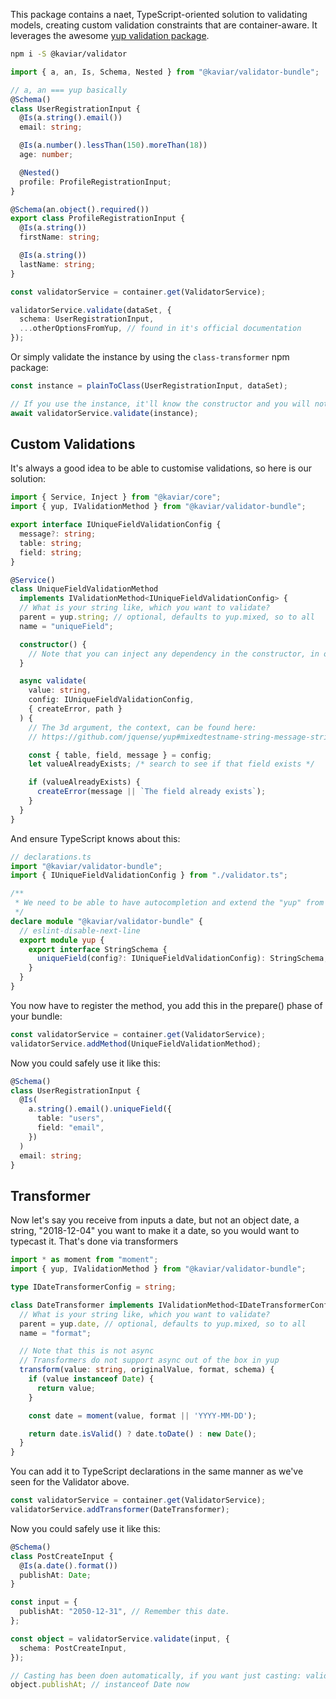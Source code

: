 This package contains a naet, TypeScript-oriented solution to validating models, creating custom validation constraints that are container-aware. It leverages the awesome [yup validation package](https://github.com/jquense/yup).

```bash
npm i -S @kaviar/validator
```

```typescript
import { a, an, Is, Schema, Nested } from "@kaviar/validator-bundle";

// a, an === yup basically
@Schema()
class UserRegistrationInput {
  @Is(a.string().email())
  email: string;

  @Is(a.number().lessThan(150).moreThan(18))
  age: number;

  @Nested()
  profile: ProfileRegistrationInput;
}

@Schema(an.object().required())
export class ProfileRegistrationInput {
  @Is(a.string())
  firstName: string;

  @Is(a.string())
  lastName: string;
}
```

```typescript
const validatorService = container.get(ValidatorService);

validatorService.validate(dataSet, {
  schema: UserRegistrationInput,
  ...otherOptionsFromYup, // found in it's official documentation
});
```

Or simply validate the instance by using the `class-transformer` npm package:

```typescript
const instance = plainToClass(UserRegistrationInput, dataSet);

// If you use the instance, it'll know the constructor and you will not have to provide the schema model
await validatorService.validate(instance);
```

## Custom Validations

It's always a good idea to be able to customise validations, so here is our solution:

```typescript
import { Service, Inject } from "@kaviar/core";
import { yup, IValidationMethod } from "@kaviar/validator-bundle";

export interface IUniqueFieldValidationConfig {
  message?: string;
  table: string;
  field: string;
}

@Service()
class UniqueFieldValidationMethod
  implements IValidationMethod<IUniqueFieldValidationConfig> {
  // What is your string like, which you want to validate?
  parent = yup.string; // optional, defaults to yup.mixed, so to all
  name = "uniqueField";

  constructor() {
    // Note that you can inject any dependency in the constructor, in our case, a database or api service
  }

  async validate(
    value: string,
    config: IUniqueFieldValidationConfig,
    { createError, path }
  ) {
    // The 3d argument, the context, can be found here:
    // https://github.com/jquense/yup#mixedtestname-string-message-string--function-test-function-schema

    const { table, field, message } = config;
    let valueAlreadyExists; /* search to see if that field exists */

    if (valueAlreadyExists) {
      createError(message || `The field already exists`);
    }
  }
}
```

And ensure TypeScript knows about this:

```typescript
// declarations.ts
import "@kaviar/validator-bundle";
import { IUniqueFieldValidationConfig } from "./validator.ts";

/**
 * We need to be able to have autocompletion and extend the "yup" from within our validator.
 */
declare module "@kaviar/validator-bundle" {
  // eslint-disable-next-line
  export module yup {
    export interface StringSchema {
      uniqueField(config?: IUniqueFieldValidationConfig): StringSchema;
    }
  }
}
```

You now have to register the method, you add this in the prepare() phase of your bundle:

```typescript
const validatorService = container.get(ValidatorService);
validatorService.addMethod(UniqueFieldValidationMethod);
```

Now you could safely use it like this:

```typescript
@Schema()
class UserRegistrationInput {
  @Is(
    a.string().email().uniqueField({
      table: "users",
      field: "email",
    })
  )
  email: string;
}
```

## Transformer

Now let's say you receive from inputs a date, but not an object date, a string, "2018-12-04" you want to make it a date, so you would want to typecast it. That's done via transformers

```typescript
import * as moment from "moment";
import { yup, IValidationMethod } from "@kaviar/validator-bundle";

type IDateTransformerConfig = string;

class DateTransformer implements IValidationMethod<IDateTransformerConfig, Date> {
  // What is your string like, which you want to validate?
  parent = yup.date, // optional, defaults to yup.mixed, so to all
  name = "format";

  // Note that this is not async
  // Transformers do not support async out of the box in yup
  transform(value: string, originalValue, format, schema) {
    if (value instanceof Date) {
      return value;
    }

    const date = moment(value, format || 'YYYY-MM-DD');

    return date.isValid() ? date.toDate() : new Date();
  }
}
```

You can add it to TypeScript declarations in the same manner as we've seen for the Validator above.

```typescript
const validatorService = container.get(ValidatorService);
validatorService.addTransformer(DateTransformer);
```

Now you could safely use it like this:

```typescript
@Schema()
class PostCreateInput {
  @Is(a.date().format())
  publishAt: Date;
}

const input = {
  publishAt: "2050-12-31", // Remember this date.
};

const object = validatorService.validate(input, {
  schema: PostCreateInput,
});

// Casting has been doen automatically, if you want just casting: validatorService.cast(input)
object.publishAt; // instanceof Date now
```
